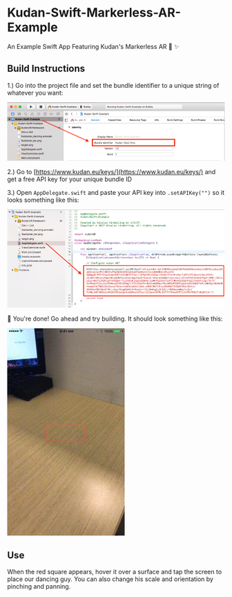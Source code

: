 # Kudan-Swift-Markerless-AR-Example
An Example Swift App Featuring Kudan's Markerless AR :wave: :sparkles:

## Build Instructions

1.) Go into the project file and set the bundle identifier to a unique string of whatever you want:

<img src="readme-images/bundle-identifier.png">

2.) Go to [https://www.kudan.eu/keys/](https://www.kudan.eu/keys/) and get a free API key for your unique bundle ID

3.) Open `AppDelegate.swift` and paste your API key into `.setAPIKey("")` so it looks something like this:

<img src="readme-images/api-key.png">

:tada: You're done! Go ahead and try building. It should look something like this:

<img src="readme-images/demo.gif">

## Use
When the red square appears, hover it over a surface and tap the screen to place our dancing guy. You can also change his scale and orientation by pinching and panning.

